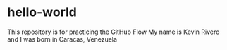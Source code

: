 # hello-world
This repository is for practicing the GitHub Flow
My name is Kevin Rivero and I was born in Caracas, Venezuela

